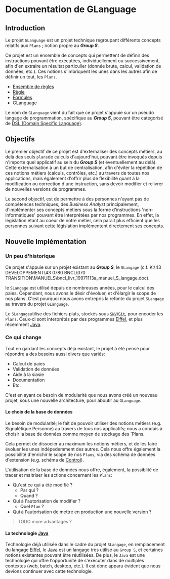 # Documentation de GLanguage

## Introduction

Le projet `GLanguage` est un projet technique regroupant différents concepts relatifs aux `Plans`  ; notion propre au _**Group S**_.

Ce projet est un ensemble de concepts qui permettent de définir des instructions pouvant être exécutées, individuellement ou successivement, afin d'en extraire un résultat particulier (donnée brute, calcul, validation de données, etc.). Ces notions s'imbriquent les unes dans les autres afin de définir un tout, les `Plans`.

- [Ensemble de règles](ruleset.md)
- [Règle](rule.md)
- [Formules](formula.md)
- GLanguage

Le nom de `GLanguage` vient du fait que ce projet s'appuie sur un pseudo langage de programmation, spécifique au _**Group S**_, pouvant être catégorisé de [DSL (Domain Specific Language)](https://fr.wikipedia.org/wiki/Langage_d%C3%A9di%C3%A9).

## Objectifs

Le premier objectif de ce projet est d'externaliser des concepts métiers, au delà des seuls `plans`de calculs d'aujourd'hui, pouvant être invoqués depuis n'importe quel applicatif au sein du _**Group S**_ (et éventuellement au delà). Cette externalisation à un but de centralisation, afin d'éviter la répétition de ces notions métiers (calculs, contrôles, etc.) au travers de toutes nos applications, mais également d'offrir plus de flexibilité quant à la modification ou correction d'une instruction, sans devoir modifier et relivrer de nouvelles versions de programmes.

Le second objectif, est de permettre à des personnes n'ayant pas de compétences techniques, des _Business Analyst_ principalement, d'implémenter ses concepts métiers sous la forme d'instructions 'non-informatiques' pouvant être interprétées par nos programmes. En effet, la législation étant au coeur de notre métier, cela parait plus efficient que les personnes suivant cette législation implémentent directement ses concepts.

## Nouvelle Implémentation

### Un peu d'historique

Ce projet s'appuie sur un projet existant au _**Group S**_, le `SLangage` (c.f. K:\43 DEVELOPPEMENT\43 0780 BNCL\070 TRANSITION\MANUELS\bncl_livr_19971113a_manuel_S_langage.doc).

le `SLangage` est utilisé depuis de nombreuses années, pour le calcul des paies. Cependant, nous avons le désir d'évoluer, et d'élargir le scope de nos plans. C'est pourquoi nous avons entrepris la refonte du projet `SLangage` au travers du projet `GLanguage`.

Le `SLangage`utilise des fichiers plats, stockés sous [`SNV`](https://fr.wikipedia.org/wiki/Apache_Subversion)/[`Git`](https://fr.wikipedia.org/wiki/Git), pour encoder les `Plans`. Ceux-ci sont interprétés par des programmes [Eiffel][eiffel], et plus récemment [Java][java].

### Ce qui change

Tout en gardant les concepts déjà existant, le projet à été pensé pour répondre a des besoins aussi divers que variés:

- Calcul de paies
- Validation de données
- Aide à la siasie
- Documentation
- Etc.

C'est en ayant ce besoin de modularité que nous avons créé un nouveau projet, sous une nouvelle architecture, pour aboutir au `GLanguage`.

#### Le choix de la base de données

Le besoin de modularité; le fait de pouvoir utiliser des notions métiers (e.g. Signalétique Personne) au travers de tous nos applicatifs; nous a conduis à choisir la base de données comme moyen de stockage des `Plans. 

Cela permet de dissocier au maximum les notions métiers, et de les faire évoluer les unes indépedemment des autres. Cela nous offre également la possibilité d'enrichir le scope de nos `Plans`, via des schéma de données d'extension (e.g. schéma de [Control](http://gitlabprod.groups.local/groups-commons/groups-control)).

L'utilisation de la base de données nous offre, également, la possiblité de tracer et maitriser les actions concernant les `Plans`:

- Qu'est ce qui a été modifié ? 
    - Par qui ?
    - Quand ?
- Qui à l'autorisation de modifier ?
    - Quel `Plan` ?
- Qui à l'autorisation de mettre en production une nouvelle version ?

> TODO more advantages ?

#### La technologie [Java][java]

Technologie déjà utilisée dans le cadre du projet `SLangage`, en remplacement du langage [Eiffel][eiffel], le [Java][java] est un langage très utilisé au `Group S`, et certaines notions existantes pouvant être réutilisées. De plus, le `Java` est une technologie qui offre l'opportunité de s'exécuter dans de multiples contextes (web, batch, desktop, etc.). Il est donc apparu évident que nous devions continuer avec cette technologie.

[java]: https://fr.wikipedia.org/wiki/Java_(technique)
[eiffel]: https://fr.wikipedia.org/wiki/Eiffel_(langage)